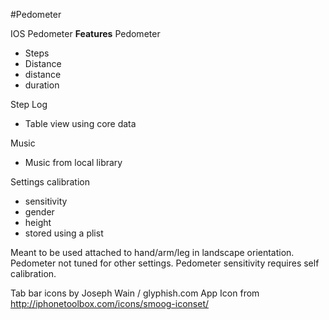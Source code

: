 #Pedometer

IOS Pedometer
**Features**
 Pedometer
 
 - Steps
 - Distance
 - distance
 - duration
  
Step Log

 - Table view using core data

Music

 - Music from local library

Settings calibration

 - sensitivity
 - gender
 - height
 - stored using a plist
  
Meant to be used attached to hand/arm/leg in landscape orientation. Pedometer not tuned for other settings. Pedometer sensitivity requires self calibration.

Tab bar icons by Joseph Wain / glyphish.com
App Icon from http://iphonetoolbox.com/icons/smoog-iconset/
